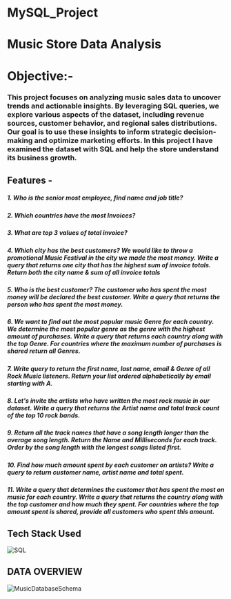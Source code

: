 # MySQL_Project
# Music Store Data Analysis
# Objective:-
### This project focuses on analyzing music sales data to uncover trends and actionable insights. By leveraging SQL queries, we explore various aspects of the dataset, including revenue sources, customer behavior, and regional sales distributions. Our goal is to use these insights to inform strategic decision-making and optimize marketing efforts. In this project I have examined the dataset with SQL and help the store understand its business growth.
## Features -
##### 1. Who is the senior most employee, find name and job title? 
##### 2. Which countries have the most Invoices?
##### 3. What are top 3 values of total invoice?
##### 4. Which city has the best customers? We would like to throw a promotional Music Festival in the city we made the most money. Write a query that returns one city            that has the highest sum of invoice totals. Return both the city name & sum of all invoice totals
##### 5. Who is the best customer? The customer who has spent the most money will be declared the best customer. Write a query that returns the person who has spent the most money.
##### 6. We want to find out the most popular music Genre for each country. We determine the most popular genre as the genre with the highest amount of purchases. Write a query that returns each country along with the top Genre. For countries where the maximum number of purchases is shared return all Genres.
##### 7. Write query to return the first name, last name, email & Genre of all Rock Music listeners. Return your list ordered alphabetically by email starting with A. 
##### 8. Let's invite the artists who have written the most rock music in our dataset. Write a query that returns the Artist name and total track count of the top 10 rock bands. 
##### 9. Return all the track names that have a song length longer than the average song length. Return the Name and Milliseconds for each track. Order by the song length with the longest songs listed first.
##### 10. Find how much amount spent by each customer on artists? Write a query to return customer name, artist name and total spent.
##### 11. Write a query that determines the customer that has spent the most on music for each country. Write a query that returns the country along with the top customer and how much they spent. For countries where the top amount spent is shared, provide all customers who spent this amount.
## Tech Stack Used 
![SQL](https://img.icons8.com/arcade/256/sql.png)
## DATA OVERVIEW
![MusicDatabaseSchema](https://user-images.githubusercontent.com/112153548/213707717-bfc9f479-52d9-407b-99e1-e94db7ae10a3.png)

